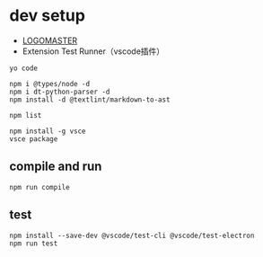 # dev setup

* [LOGOMASTER](https://logomaster.ai)
* Extension Test Runner（vscode插件）

```shell
yo code

npm i @types/node -d
npm i dt-python-parser -d
npm install -d @textlint/markdown-to-ast

npm list

npm install -g vsce
vsce package
```

## compile and run

```shell
npm run compile
```

## test

```shell
npm install --save-dev @vscode/test-cli @vscode/test-electron
npm run test
```
